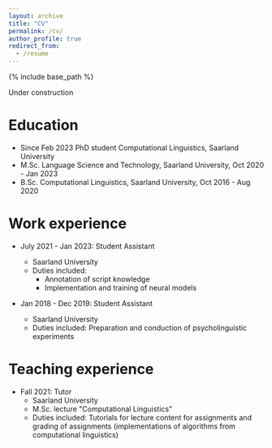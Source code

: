 ```yaml
---
layout: archive
title: "CV"
permalink: /cv/
author_profile: true
redirect_from:
  - /resume
---
```


{% include base_path %}

Under construction

Education
======
* Since Feb 2023 PhD student Computational Linguistics, Saarland University
* M.Sc. Language Science and Technology, Saarland University, Oct 2020 - Jan 2023
* B.Sc. Computational Linguistics, Saarland University, Oct 2016 - Aug 2020

Work experience
======
* July 2021 - Jan 2023: Student Assistant
  * Saarland University
  * Duties included: 
    * Annotation of script knowledge
    * Implementation and training of neural models  

* Jan 2018 - Dec 2019: Student Assistant
  * Saarland University
  * Duties included: Preparation and conduction of psycholinguistic experiments
  
Teaching experience
======
* Fall 2021: Tutor 
  * Saarland University
  * M.Sc. lecture "Computational Linguistics"
  * Duties included: Tutorials for lecture content for assignments and grading of assignments (implementations of algorithms from computational linguistics)

